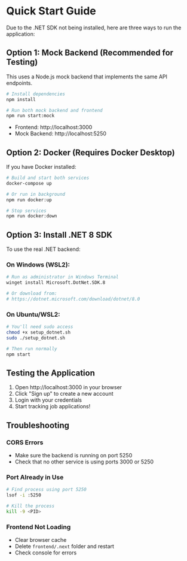 # Quick Start Guide

Due to the .NET SDK not being installed, here are three ways to run the application:

## Option 1: Mock Backend (Recommended for Testing)
This uses a Node.js mock backend that implements the same API endpoints.

```bash
# Install dependencies
npm install

# Run both mock backend and frontend
npm run start:mock
```

- Frontend: http://localhost:3000
- Mock Backend: http://localhost:5250

## Option 2: Docker (Requires Docker Desktop)
If you have Docker installed:

```bash
# Build and start both services
docker-compose up

# Or run in background
npm run docker:up

# Stop services
npm run docker:down
```

## Option 3: Install .NET 8 SDK
To use the real .NET backend:

### On Windows (WSL2):
```bash
# Run as administrator in Windows Terminal
winget install Microsoft.DotNet.SDK.8

# Or download from:
# https://dotnet.microsoft.com/download/dotnet/8.0
```

### On Ubuntu/WSL2:
```bash
# You'll need sudo access
chmod +x setup_dotnet.sh
sudo ./setup_dotnet.sh

# Then run normally
npm start
```

## Testing the Application

1. Open http://localhost:3000 in your browser
2. Click "Sign up" to create a new account
3. Login with your credentials
4. Start tracking job applications!

## Troubleshooting

### CORS Errors
- Make sure the backend is running on port 5250
- Check that no other service is using ports 3000 or 5250

### Port Already in Use
```bash
# Find process using port 5250
lsof -i :5250

# Kill the process
kill -9 <PID>
```

### Frontend Not Loading
- Clear browser cache
- Delete `frontend/.next` folder and restart
- Check console for errors